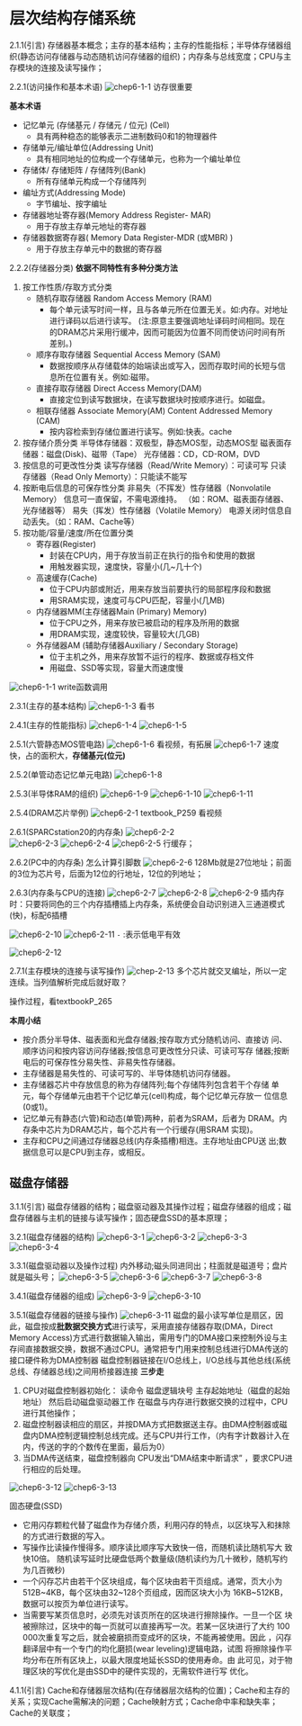 # 层次结构存储系统
2.1.1(引言)
存储器基本概念；主存的基本结构；主存的性能指标；半导体存储器组织(静态访问存储器与动态随机访问存储器的组织)；内存条与总线宽度；CPU与主存模块的连接及读写操作；

2.2.1(访问操作和基本术语)
![chep6-1-1](../picture/chep6-1-1.png)
访存很重要

**基本术语**
* 记忆单元 (存储基元 / 存储元 / 位元) (Cell)
  * 具有两种稳态的能够表示二进制数码0和1的物理器件
* 存储单元/编址单位(Addressing Unit)
  * 具有相同地址的位构成一个存储单元，也称为一个编址单位
* 存储体/ 存储矩阵 / 存储阵列(Bank) 
  * 所有存储单元构成一个存储阵列
* 编址方式(Addressing Mode) 
  * 字节编址、按字编址
* 存储器地址寄存器(Memory Address Register- MAR) 
  * 用于存放主存单元地址的寄存器
* 存储器数据寄存器( Memory Data Register-MDR (或MBR) )
  * 用于存放主存单元中的数据的寄存器

2.2.2(存储器分类)
**依据不同特性有多种分类方法**
1. 按工作性质/存取方式分类
   * 随机存取存储器 Random Access Memory (RAM)
     * 每个单元读写时间一样，且与各单元所在位置无关。如:内存。对地址进行译码以后进行读写。
        (注:原意主要强调地址译码时间相同。现在的DRAM芯片采用行缓冲，因而可能因为位置不同而使访问时间有所差别。)
   * 顺序存取存储器 Sequential Access Memory (SAM)
     * 数据按顺序从存储载体的始端读出或写入，因而存取时间的长短与信息所在位置有关。例如:磁带。
   * 直接存取存储器 Direct Access Memory(DAM)
     * 直接定位到读写数据块，在读写数据块时按顺序进行。如磁盘。 
   * 相联存储器 Associate Memory(AM)
        Content Addressed Memory (CAM) 
     * 按内容检索到存储位置进行读写。例如:快表。cache
2. 按存储介质分类
    半导体存储器：双极型，静态MOS型，动态MOS型
    磁表面存储器：磁盘(Disk)、磁带（Tape）
    光存储器：CD，CD-ROM，DVD
3. 按信息的可更改性分类
    读写存储器（Read/Write Memory）：可读可写
    只读存储器（Read Only Memorty）：只能读不能写
4. 按断电后信息的可保存性分类
    非易失（不挥发）性存储器（Nonvolatile Memory）
        信息可一直保留，不需电源维持。
        （如：ROM、磁表面存储器、光存储器等）
    易失（挥发）性存储器（Volatile Memory）
        电源关闭时信息自动丢失。（如：RAM、Cache等）
5. 按功能/容量/速度/所在位置分类
   * 寄存器(Register)
     * 封装在CPU内，用于存放当前正在执行的指令和使用的数据 
     * 用触发器实现，速度快，容量小(几~几十个)
   * 高速缓存(Cache)
     * 位于CPU内部或附近，用来存放当前要执行的局部程序段和数据 
     * 用SRAM实现，速度可与CPU匹配，容量小(几MB)
   * 内存储器MM(主存储器Main (Primary) Memory)
     * 位于CPU之外，用来存放已被启动的程序及所用的数据 
     * 用DRAM实现，速度较快，容量较大(几GB)
   * 外存储器AM (辅助存储器Auxiliary / Secondary Storage)
     * 位于主机之外，用来存放暂不运行的程序、数据或存档文件 
     * 用磁盘、SSD等实现，容量大而速度慢

![chep6-1-1](../picture/chep6-1-2.png)
write函数调用

2.3.1(主存的基本结构)
![chep6-1-3](../picture/chep6-1-3.png)
看书

2.4.1(主存的性能指标)
![chep6-1-4](../picture/chep6-1-4.png)
![chep6-1-5](../picture/chep6-1-5.png)

2.5.1(六管静态MOS管电路)
![chep6-1-6](../picture/chep6-1-6.png)
看视频，有拓展
![chep6-1-7](../picture/chep6-1-7.png)
速度快，占的面积大，**存储基元(位元)**

2.5.2(单管动态记忆单元电路)
![chep6-1-8](../picture/chep6-1-8.png)

2.5.3(半导体RAM的组织)
![chep6-1-9](../picture/chep6-1-9.png)
![chep6-1-10](../picture/chep6-1-10.png)
![chep6-1-11](../picture/chep6-1-11.png)

2.5.4(DRAM芯片举例)
![chep6-2-1](../picture/chep6-2-1.png)
textbook_P259
看视频

2.6.1(SPARCstation20的内存条)
![chep6-2-2](../picture/chep6-2-2.png)  
![chep6-2-3](../picture/chep6-2-3.png)
![chep6-2-4](../picture/chep6-2-4.png)
![chep6-2-5](../picture/chep6-2-5.png)
行缓存；

2.6.2(PC中的内存条)
怎么计算引脚数
![chep6-2-6](../picture/chep6-2-6.png)
128Mb就是27位地址；前面的3位为芯片号，后面为12位的行地址，12位的列地址；

2.6.3(内存条与CPU的连接)
![chep6-2-7](../picture/chep6-2-7.png)
![chep6-2-8](../picture/chep6-2-8.png)
![chep6-2-9](../picture/chep6-2-9.jpeg)
插内存时：只要将同色的三个内存插槽插上内存条，系统便会自动识别进入三通道模式(快)，标配6插槽

![chep6-2-10](../picture/chep6-2-10.png)
![chep6-2-11](../picture/chep6-2-11.png)
``-`` :表示低电平有效

![chep6-2-12](../picture/chep6-2-12.png)


2.7.1(主存模块的连接与读写操作)
![chep-2-13](../picture/chep6-2-13.png)
多个芯片就交叉编址，所以一定连续。当列值解析完成后就好取？

操作过程，看textbookP_265

**本周小结**
* 按介质分半导体、磁表面和光盘存储器;按存取方式分随机访问、直接访 问、顺序访问和按内容访问存储器;按信息可更改性分只读、可读可写存 储器;按断电后的可保存性分易失性、非易失性存储器。
* 主存储器是易失性的、可读可写的、半导体随机访问存储器。
* 主存储器芯片中存放信息的称为存储阵列;每个存储阵列包含若干个存储 单元，每个存储单元由若干个记忆单元(cell)构成，每个记忆单元存放一 位信息(0或1)。
* 记忆单元有静态(六管)和动态(单管)两种，前者为SRAM，后者为 DRAM。内存条中芯片为DRAM芯片，每个芯片有一个行缓存(用SRAM 实现)。
* 主存和CPU之间通过存储器总线(内存条插槽)相连。主存地址由CPU送 出;数据信息可以是CPU到主存，或相反。

## 磁盘存储器
3.1.1(引言)
磁盘存储器的结构；磁盘驱动器及其操作过程；磁盘存储器的组成；磁盘存储器与主机的链接与读写操作；固态硬盘SSD的基本原理；

3.2.1(磁盘存储器的结构)
![chep6-3-1](../picture/chep6-3-1.png)
![chep6-3-2](../picture/chep6-3-2.png)
![chep6-3-3](../picture/chep6-3-3.png)
![chep6-3-4](../picture/chep6-3-4.png)



3.3.1(磁盘驱动器以及操作过程)
内外移动;磁头同进同出；柱面就是磁道号；盘片就是磁头号；
![chep6-3-5](../picture/chep6-3-5.png)
![chep6-3-6](../picture/chep6-3-6.png)
![chep6-3-7](../picture/chep6-3-7.png)
![chep6-3-8](../picture/chep6-3-8.png)


3.4.1(磁盘存储器的组成)
![chep6-3-9](../picture/chep6-3-9.png)
![chep6-3-10](../picture/chep6-3-10.png)


3.5.1(磁盘存储器的链接与操作)
![chep6-3-11](../picture/chep6-3-11.png)
磁盘的最小读写单位是扇区，因此，磁盘按成**批数据交换方式**进行读写，采用直接存储器存取(DMA，Direct Memory Access)方式进行数据输入输出，需用专门的DMA接口来控制外设与主存间直接数据交换，数据不通过CPU。通常把专门用来控制总线进行DMA传送的接口硬件称为DMA控制器
磁盘控制器链接在I/O总线上，I/O总线与其他总线(系统总线、存储器总线)之间用桥接器连接
**三步走**
1. CPU对磁盘控制器初始化：
    读命令
    磁盘逻辑块号
    主存起始地址（磁盘的起始地址）
    然后启动磁盘驱动器工作
在磁盘与内存进行数据交换的过程中，CPU进行其他操作；
2. 磁盘控制器读相应的扇区，并按DMA方式把数据送主存。由DMA控制器或磁盘内DMA控制逻辑控制总线完成。还与CPU并行工作，（内有字计数器计入在内，传送的字的个数传在里面，最后为0）
3. 当DMA传送结束，磁盘控制器向 CPU发出“DMA结束中断请求” ，要求CPU进行相应的后处理。

![chep6-3-12](../picture/chep6-3-12.png)
![chep6-3-13](../picture/chep6-3-13.png)

固态硬盘(SSD)
* 它用闪存颗粒代替了磁盘作为存储介质，利用闪存的特点，以区块写入和抹除的方式进行数据的写入。
* 写操作比读操作慢得多。顺序读比顺序写大致快一倍，而随机读比随机写大 致快10倍。 随机读写延时比硬盘低两个数量级(随机读约为几十微秒，随机写约为几百微秒)
* 一个闪存芯片由若干个区块组成，每个区块由若干页组成。通常，页大小为 512B~4KB，每个区块由32~128个页组成，因而区块大小为 16KB~512KB，数据可以按页为单位进行读写。
* 当需要写某页信息时，必须先对该页所在的区块进行擦除操作。一旦一个区 块被擦除过，区块中的每一页就可以直接再写一次。若某一区块进行了大约 100 000次重复写之后，就会被磨损而变成坏的区块，不能再被使用。因此 ，闪存翻译层中有一个专门的均化磨损(wear leveling)逻辑电路，试图 将擦除操作平均分布在所有区块上，以最大限度地延长SSD的使用寿命。由 此可见，对于物理区块的写优化是由SSD中的硬件实现的，无需软件进行写 优化。


4.1.1(引言)
Cache和存储器层次结构(在存储器层次结构的位置)；Cache和主存的关系；实现Cache需解决的问题；Cache映射方式；Cache命中率和缺失率；Cache的关联度；
